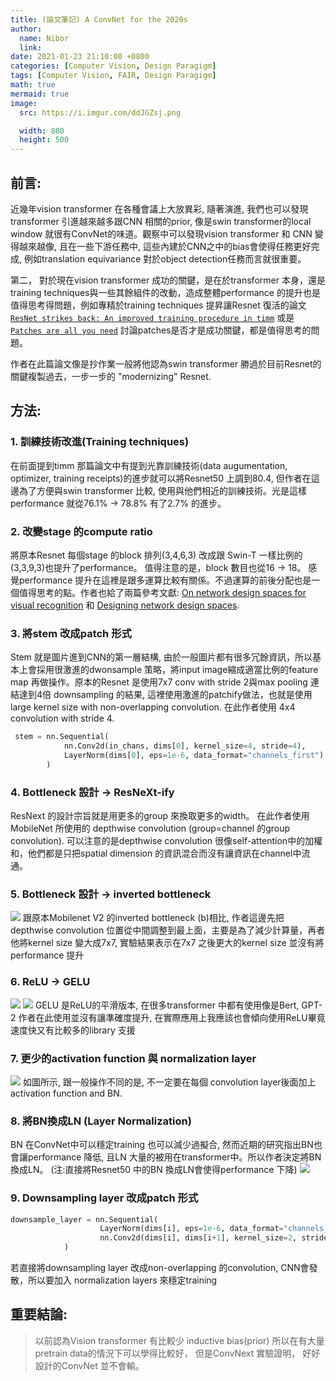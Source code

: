 ```yaml
---
title: (論文筆記) A ConvNet for the 2020s 
author:
  name: Nibor
  link: 
date: 2021-01-23 21:10:00 +0800
categories: [Computer Vision, Design Paragigm]
tags: [Computer Vision, FAIR, Design Paragigm]
math: true
mermaid: true
image:
  src: https://i.imgur.com/ddJGZsj.png

  width: 800
  height: 500
---
```


## 前言: 
近幾年vision transformer 在各種會議上大放異彩, 隨著演進, 我們也可以發現transformer 引進越來越多跟CNN 相關的prior, 像是swin transformer的local window 就很有ConvNet的味道。觀察中可以發現vision transformer 和 CNN 變得越來越像, 且在一些下游任務中, 這些內建於CNN之中的bias會使得任務更好完成, 例如translation equivariance 對於object detection任務而言就很重要。

第二， 對於現在vision transformer 成功的關鍵，是在於transformer 本身，還是training techniques與一些其餘組件的改動，造成整體performance 的提升也是值得思考得問題，例如專精於training techniques 提昇讓Resnet 復活的論文[`ResNet strikes back: An improved training procedure in timm`](https://arxiv.org/pdf/2110.00476.pdf) 或是 [`Patches are all you need`](https://openreview.net/pdf?id=TVHS5Y4dNvM) 討論patches是否才是成功關鍵，都是值得思考的問題。

作者在此篇論文像是抄作業一般將他認為swin transformer 勝過於目前Resnet的關鍵複製過去，一步一步的 "modernizing" Resnet.

## 方法:
### 1. 訓練技術改進(Training techniques)
在前面提到timm 那篇論文中有提到光靠訓練技術(data augumentation, optimizer, training receipts)的進步就可以將Resnet50 上調到80.4, 但作者在這邊為了方便與swin transformer 比較, 使用與他們相近的訓練技術。光是這樣performance 就從76.1% -> 78.8% 有了2.7% 的進步。


### 2. 改變stage 的compute ratio
將原本Resnet 每個stage 的block 排列(3,4,6,3) 改成跟 Swin-T 一樣比例的 (3,3,9,3)也提升了performance。 值得注意的是，block 數目也從16 -> 18。 感覺performance 提升在這裡是跟多運算比較有關係。不過運算的前後分配也是一個值得思考的點。作者也給了兩篇參考文獻: [On network design spaces for visual recognition](https://arxiv.org/pdf/1905.13214.pdf) 和 [Designing network design spaces](https://arxiv.org/pdf/2003.13678.pdf).


### 3. 將stem 改成patch 形式
Stem 就是圖片進到CNN的第一層結構, 由於一般圖片都有很多冗餘資訊，所以基本上會採用很激進的dwonsample 策略，將input image縮成適當比例的feature map 再做操作。原本的Resnet 是使用7x7 conv with stride 2與max pooling 連結達到4倍 downsampling 的結果, 這裡使用激進的patchify做法，也就是使用large kernel size with non-overlapping convolution. 在此作者使用 4x4 convolution with stride 4.

```python
 stem = nn.Sequential(
            nn.Conv2d(in_chans, dims[0], kernel_size=4, stride=4),
            LayerNorm(dims[0], eps=1e-6, data_format="channels_first")
        )
```


### 4. Bottleneck 設計 -> ResNeXt-ify
ResNext 的設計宗旨就是用更多的group 來換取更多的width。 在此作者使用MobileNet 所使用的 depthwise convolution (group=channel 的group convolution). 可以注意的是depthwise convolution 很像self-attention中的加權和，他們都是只把spatial dimension 的資訊混合而沒有讓資訊在channel中流通。

### 5. Bottleneck 設計 -> inverted bottleneck
![](https://i.imgur.com/BfSDCFg.png)
跟原本Mobilenet V2 的inverted bottleneck (b)相比, 作者這邊先把 depthwise convolution 位置從中間調整到最上面，主要是為了減少計算量，再者他將kernel size 變大成7x7, 實驗結果表示在7x7 之後更大的kernel size 並沒有將performance 提升

### 6. ReLU -> GELU
![](https://i.imgur.com/mDEqJ1z.png)
![](https://i.imgur.com/PEbuicE.png)
GELU 是ReLU的平滑版本, 在很多transformer 中都有使用像是Bert, GPT-2
作者在此使用並沒有讓準確度提升, 在實際應用上我應該也會傾向使用ReLU畢竟速度快又有比較多的library 支援

### 7. 更少的activation function 與 normalization layer
![](https://i.imgur.com/2XWIHZd.png)
如圖所示, 跟一般操作不同的是, 不一定要在每個 convolution layer後面加上activation function and BN.

### 8. 將BN換成LN (Layer Normalization)
BN 在ConvNet中可以穩定training 也可以減少過擬合, 然而近期的研究指出BN也會讓performance 降低, 且LN 大量的被用在transformer中。所以作者決定將BN換成LN。 
(注:直接將Resnet50 中的BN 換成LN會使得performance 下降)
![](https://i.imgur.com/VgNz2a9.png)

### 9. Downsampling layer 改成patch 形式

```python
downsample_layer = nn.Sequential(
                    LayerNorm(dims[i], eps=1e-6, data_format="channels_first"),
                    nn.Conv2d(dims[i], dims[i+1], kernel_size=2, stride=2),
            )
```

若直接將downsampling layer 改成non-overlapping 的convolution, CNN會發散，所以要加入 normalization layers 來穩定training 


## 重要結論:
> 以前認為Vision transformer 有比較少 inductive bias(prior) 所以在有大量pretrain data的情況下可以學得比較好， 但是ConvNext 實驗證明， 好好設計的ConvNet 並不會輸。
